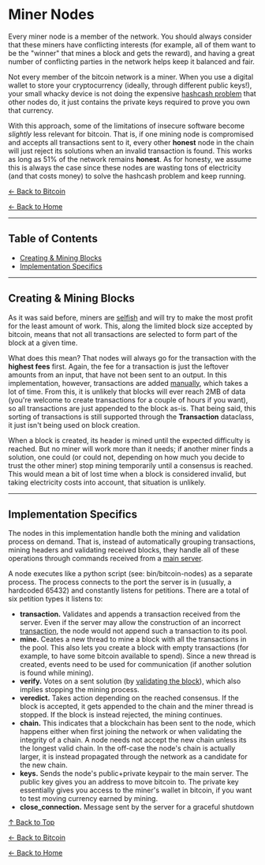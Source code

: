 # Miner Nodes

Every miner node is a member of the network. You should always consider that these miners have conflicting interests (for example, all of them want to be the "winner" that mines a block and gets the reward), and having a great number of conflicting parties in the network helps keep it balanced and fair.

Not every member of the bitcoin network is a miner. When you use a digital wallet to store your cryptocurrency (ideally, through different public keys!), your small whacky device is not doing the expensive [hashcash problem](blocks.md/#hashcash-problem-and-difficulty) that other nodes do, it just contains the private keys required to prove you own that currency.

With this approach, some of the limitations of insecure software become *slightly* less relevant for bitcoin. That is, if one mining node is compromised and accepts all transactions sent to it, every other **honest** node in the chain will just reject its solutions when an invalid transaction is found. This works as long as $51\%$ of the network remains **honest**. As for honesty, we assume this is always the case since these nodes are wasting tons of electricity (and that costs money) to solve the hashcash problem and keep running. 

[← Back to Bitcoin](../README.md)  

[← Back to Home](../../README.md)

---

## Table of Contents
- [Creating & Mining Blocks](#creating--mining-blocks)
- [Implementation Specifics](#implementation-specifics)

---

## Creating & Mining Blocks

As it was said before, miners are [selfish](blocks.md/#the-transactions) and will try to make the most profit for the least amount of work. This, along the limited block size accepted by bitcoin, means that not all transactions are selected to form part of the block at a given time.

What does this mean? That nodes will always go for the transaction with the **highest fees** first. Again, the fee for a transaction is just the leftover amounts from an input, that have not been sent to an output. In this implementation, however, transactions are added [manually](../README.md/#transaction-creator), which takes a lot of time. From this, it is unlikely that blocks will ever reach 2MB of data (you're welcome to create transactions for a couple of hours if you want), so all transactions are just appended to the block as-is. That being said, this sorting of transactions is still supported through the **Transaction** dataclass, it just isn't being used on block creation.

When a block is created, its header is mined until the expected difficulty is reached. But no miner will work more than it needs; if another miner finds a solution, one could (or could not, depending on how much you decide to trust the other miner) stop mining temporarily until a consensus is reached. This would mean a bit of lost time when a block is considered invalid, but taking electricity costs into account, that situation is unlikely.

---

## Implementation Specifics

The nodes in this implementation handle both the mining and validation process on demand. That is, instead of automatically grouping transactions, mining headers and validating received blocks, they handle all of these operations through commands received from a [main server](server.md). 

A node executes like a python script (see: bin/bitcoin-nodes) as a separate process. The process connects to the port the server is in (usually, a hardcoded 65432) and constantly listens for petitions. There are a total of six petition types it listens to:
* **transaction.** Validates and appends a transaction received from the server. Even if the server may allow the construction of an incorrect [transaction](../README.md/#transaction-creator), the node would not append such a transaction to its pool.
* **mine.** Ceates a new thread to mine a block with all the transactions in the pool. This also lets you create a block with empty transactions (for example, to have some bitcoin available to spend). Since a new thread is created, events need to be used for communication (if another solution is found while mining).
* **verify.** Votes on a sent solution (by [validating the block](blockchain.md/#validating-a-block)), which also implies stopping the mining process.
* **veredict.** Takes action depending on the reached consensus. If the block is accepted, it gets appended to the chain and the miner thread is stopped. If the block is instead rejected, the mining continues.
* **chain.** This indicates that a blockchain has been sent to the node, which happens either when first joining the network or when validating the integrity of a chain. A node needs not accept the new chain unless its the longest valid chain. In the off-case the node's chain is actually larger, it is instead propagated through the network as a candidate for the new chain.
* **keys.** Sends the node's public+private keypair to the main server. The public key gives you an address to move bitcoin to. The private key essentially gives you access to the miner's wallet in bitcoin, if you want to test moving currency earned by mining.
* **close_connection.** Message sent by the server for a graceful shutdown

[↑ Back to Top](#miner-nodes)  

[← Back to Bitcoin](../README.md)  

[← Back to Home](../../README.md)